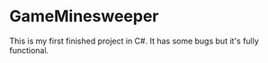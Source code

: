 # GameMinesweeper
This is my first finished project in C#. It has some bugs but it's fully functional. 
